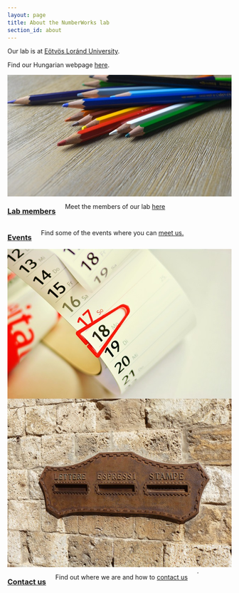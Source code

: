 ```yaml
---
layout: page
title: About the NumberWorks lab
section_id: about
---
```


Our lab is at [Eötvös Loránd University](http://www.elte.hu/en). 

Find our Hungarian webpage [here](https://sites.google.com/site/matematikaimegismeres/).

<div class='full'>
  <div class='row'>
    <div class='medium-6 columns'>
      <img class="fadeinleft" alt="" src="images/pencils.jpg" />
      <div class='three spacing'></div>
    </div>
    <div class='medium-6 columns'>
        <h3><a href="members.html">Lab members</a></h3>
        <p>Meet the members of our lab <a href="members.html">here</a></p>
    </div>
  </div>
  <div class='spacing'></div>

  <div class='row'>
    <div class='medium-6 columns'>
        <h3><a href="events.html">Events</a></h3>
        <p>Find some of the events where you can <a href="events.html">meet us.</a></p>
    </div>
    <div class='medium-6 columns'>
      <img class="fadeinright" alt="" src="images/calendar.jpg" />
      <div class='three spacing'></div>
    </div>
  </div>
  <div class='spacing'></div>
  
  <div class='row'>
    <div class='medium-6 columns'>
      <img class="fadeinleft" alt="" src="images/mail.jpg" />
      <div class='three spacing'></div>
    </div>
    <div class='medium-6 columns'>
        <h3><a href="contact.html">Contact us</a></h3>
        <p>Find out where we are and how to <a href="about.html">contact us</a></p>.
    </div>
  </div>
  <div class='spacing'></div>
</div>